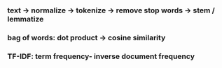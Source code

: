 ### text -> normalize -> tokenize -> remove stop words -> stem / lemmatize

### bag of words: dot product -> cosine similarity

### TF-IDF: term frequency- inverse document frequency